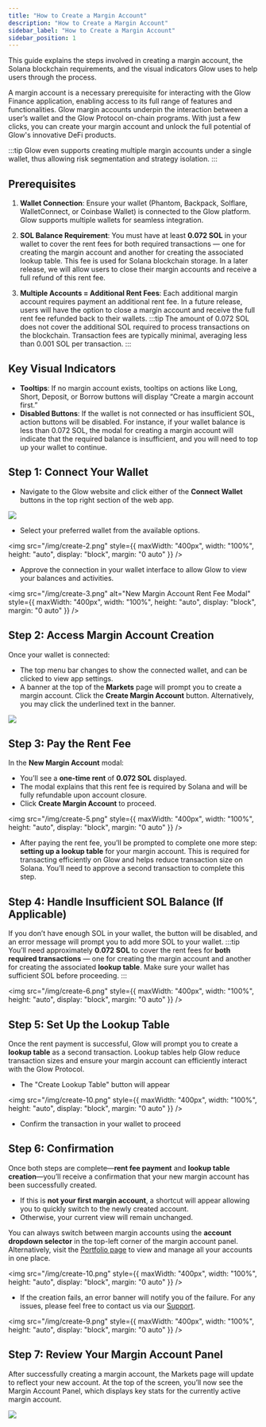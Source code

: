 ```yaml
---
title: "How to Create a Margin Account"
description: "How to Create a Margin Account"
sidebar_label: "How to Create a Margin Account"
sidebar_position: 1
---
```



This guide explains the steps involved in creating a margin account, the Solana blockchain requirements, and the visual indicators Glow uses to help users through the process.  

 A margin account is a necessary prerequisite for interacting with the Glow Finance application, enabling access to its full range of features and functionalities. Glow margin accounts underpin the interaction between a user’s wallet and the Glow Protocol on-chain programs. With just a few clicks, you can create your margin account and unlock the full potential of Glow's innovative DeFi products.

:::tip
Glow even supports creating multiple margin accounts under a single wallet, thus allowing risk segmentation and strategy isolation.
:::

## Prerequisites

1. **Wallet Connection**: Ensure your wallet (Phantom, Backpack, Solflare, WalletConnect, or Coinbase Wallet) is connected to the Glow platform. Glow supports multiple wallets for seamless integration.
2. **SOL Balance Requirement**: You must have at least **0.072 SOL** in your wallet to cover the rent fees for both required transactions — one for creating the margin account and another for creating the associated lookup table. This fee is used for Solana blockchain storage. In a later release, we will allow users to close their margin accounts and receive a full refund of this rent fee.

3. **Multiple Accounts = Additional Rent Fees**: Each additional margin account requires payment an additional rent fee. In a future release, users will have the option to close a margin account and receive the full rent fee refunded back to their wallets.
:::tip
The amount of 0.072 SOL does not cover the additional SOL required to process transactions on the blockchain. Transaction fees are typically minimal, averaging less than 0.001 SOL per transaction.
:::


## Key Visual Indicators

- **Tooltips**: If no margin account exists, tooltips on actions like Long, Short, Deposit, or Borrow buttons will display “Create a margin account first.”
- **Disabled Buttons**: If the wallet is not connected or has insufficient SOL, action buttons will be disabled. For instance, if your wallet balance is less than 0.072 SOL, the modal for creating a margin account will indicate that the required balance is insufficient, and you will need to top up your wallet to continue.

## Step 1: Connect Your Wallet

- Navigate to the Glow website and click either of the **Connect Wallet** buttons in the top right section of the web app.


![](/img/create-1.png)

- Select your preferred wallet from the available options.

<img
  src="/img/create-2.png"
  style={{ maxWidth: "400px", width: "100%", height: "auto", display: "block", margin: "0 auto" }}
/>


- Approve the connection in your wallet interface to allow Glow to view your balances and activities.

<img
  src="/img/create-3.png"
  alt="New Margin Account Rent Fee Modal"
  style={{ maxWidth: "400px", width: "100%", height: "auto", display: "block", margin: "0 auto" }}
/>

## Step 2: Access Margin Account Creation

Once your wallet is connected:

- The top menu bar changes to show the connected wallet, and can be clicked to view app settings.
- A banner at the top of the **Markets** page will prompt you to create a margin account. Click the **Create Margin Account** button. Alternatively, you may click the underlined text in the banner.

![](/img/create-4.png)

## Step 3: Pay the Rent Fee

In the **New Margin Account** modal:

- You’ll see a **one-time rent** of **0.072 SOL** displayed.
- The modal explains that this rent fee is required by Solana and will be fully refundable upon account closure.
- Click **Create Margin Account** to proceed.

<img
  src="/img/create-5.png"
  style={{ maxWidth: "400px", width: "100%", height: "auto", display: "block", margin: "0 auto" }}
/>

- After paying the rent fee, you’ll be prompted to complete one more step: **setting up a lookup table** for your margin account. This is required for transacting efficiently on Glow and helps reduce transaction size on Solana. You’ll need to approve a second transaction to complete this step.


## Step 4: Handle Insufficient SOL Balance (If Applicable)

If you don’t have enough SOL in your wallet, the button will be disabled, and an error message will prompt you to add more SOL to your wallet.
:::tip
You’ll need approximately **0.072 SOL** to cover the rent fees for **both required transactions** — one for creating the margin account and another for creating the associated **lookup table**. Make sure your wallet has sufficient SOL before proceeding.
:::

<img
  src="/img/create-6.png"
  style={{ maxWidth: "400px", width: "100%", height: "auto", display: "block", margin: "0 auto" }}
/>

## Step 5: Set Up the Lookup Table

Once the rent payment is successful, Glow will prompt you to create a **lookup table** as a second transaction. Lookup tables help Glow reduce transaction sizes and ensure your margin account can efficiently interact with the Glow Protocol.

- The "Create Lookup Table" button will appear

<img
  src="/img/create-10.png"
  style={{ maxWidth: "400px", width: "100%", height: "auto", display: "block", margin: "0 auto" }}
/>

- Confirm the transaction in your wallet to proceed

## Step 6: Confirmation

Once both steps are complete—**rent fee payment** and **lookup table creation**—you’ll receive a confirmation that your new margin account has been successfully created.

- If this is **not your first margin account**, a shortcut will appear allowing you to quickly switch to the newly created account.
- Otherwise, your current view will remain unchanged.

You can always switch between margin accounts using the **account dropdown selector** in the top-left corner of the margin account panel. Alternatively, visit the [Portfolio page](../03-margin-accounts/portfolio-management.md) to view and manage all your accounts in one place.

<img
  src="/img/create-10.png"
  style={{ maxWidth: "400px", width: "100%", height: "auto", display: "block", margin: "0 auto" }}
/>

- If the creation fails, an error banner will notify you of the failure. For any issues, please feel free to contact us via our [Support](../support.md).

<img
  src="/img/create-9.png"
  style={{ maxWidth: "400px", width: "100%", height: "auto", display: "block", margin: "0 auto" }}
/>

## Step 7: Review Your Margin Account Panel

After successfully creating a margin account, the Markets page will update to reflect your new account. At the top of the screen, you’ll now see the Margin Account Panel, which displays key stats for the currently active margin account.

![](/img/create-11.png)
